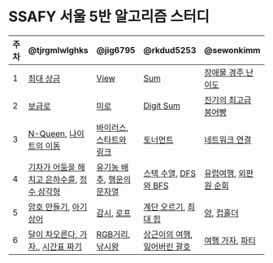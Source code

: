 # SSAFY 서울 5반 알고리즘 스터디

| 주차 | @tjrgmlwlghks                                                                                                                                            | @jig6795                                                                                                                                            | @rkdud5253                                                                                                                                               | @sewonkimm                                                                                                                                                          |
| ---- | -------------------------------------------------------------------------------------------------------------------------------------------------------- | --------------------------------------------------------------------------------------------------------------------------------------------------- | -------------------------------------------------------------------------------------------------------------------------------------------------------- | ------------------------------------------------------------------------------------------------------------------------------------------------------------------- |
| 1    | [최대 상금](https://swexpertacademy.com/main/code/problem/problemDetail.do?contestProbId=AV15Khn6AN0CFAYD&categoryId=AV15Khn6AN0CFAYD&categoryType=CODE) | [View](https://swexpertacademy.com/main/code/problem/problemDetail.do?contestProbId=AV134DPqAA8CFAYh&categoryId=AV134DPqAA8CFAYh&categoryType=CODE) | [Sum](https://swexpertacademy.com/main/code/problem/problemDetail.do?contestProbId=AV13_BWKACUCFAYh&categoryId=AV13_BWKACUCFAYh&categoryType=CODE)       | [장애물 경주 난이도](https://swexpertacademy.com/main/code/problem/problemDetail.do?contestProbId=AWefy5x65PoDFAUh&categoryId=AWefy5x65PoDFAUh&categoryType=CODE)   |
| 2    | [보급로](https://swexpertacademy.com/main/code/problem/problemDetail.do?contestProbId=AV15QRX6APsCFAYD&categoryId=AV15QRX6APsCFAYD&categoryType=CODE&&&) | [미로](https://swexpertacademy.com/main/code/problem/problemDetail.do?contestProbId=AV14vXUqAGMCFAYD&categoryId=AV14vXUqAGMCFAYD&categoryType=CODE) | [Digit Sum](https://swexpertacademy.com/main/code/problem/problemDetail.do?contestProbId=AWHPiSYKAD0DFAUn&categoryId=AWHPiSYKAD0DFAUn&categoryType=CODE) | [진기의 최고급 붕어빵](https://swexpertacademy.com/main/code/problem/problemDetail.do?contestProbId=AV5LsaaqDzYDFAXc&categoryId=AV5LsaaqDzYDFAXc&categoryType=CODE) |
| 3    | [N-Queen](https://www.acmicpc.net/problem/9663), [나이트의 이동](https://www.acmicpc.net/problem/7562)                                                   | [바이러스](https://www.acmicpc.net/problem/2606), [스타트와 링크](https://www.acmicpc.net/problem/14889)                                            | [토너먼트](https://www.acmicpc.net/problem/1057)                                                                                                         | [네트워크 연결](https://www.acmicpc.net/problem/1922)                                                                                                               |
| 4    | [기차가 어둠을 헤치고 은하수를](https://www.acmicpc.net/problem/15787), [정수 삼각형](https://www.acmicpc.net/problem/1932)                              | [유기농 배추](https://www.acmicpc.net/problem/1012), [행운의 문자열](https://www.acmicpc.net/problem/1342)                                          | [스택 수열](https://www.acmicpc.net/problem/1874), [DFS와 BFS](https://www.acmicpc.net/problem/1260)                                                     | [유럽여행](https://www.acmicpc.net/problem/1185), [외판원 순회](https://www.acmicpc.net/problem/2098)                                                               |
| 5    | [암호 만들기](https://www.acmicpc.net/problem/1759), [아기상어](https://www.acmicpc.net/problem/16236)                                                   | [감시](https://www.acmicpc.net/problem/15683), [로프](https://www.acmicpc.net/problem/2217)                                                         | [계단 오르기](https://www.acmicpc.net/problem/2579), [최대 힙](https://www.acmicpc.net/problem/11279)                                                    | [양](https://www.acmicpc.net/problem/3184), [컵홀더](https://www.acmicpc.net/problem/2810)                                                                          |
| 6    | [달이 차오른다, 가자.](https://www.acmicpc.net/problem/1194), [시간표 짜기](https://www.acmicpc.net/problem/14569)                                       | [RGB거리](https://www.acmicpc.net/problem/1149), [낚시왕](https://www.acmicpc.net/problem/17143)                                                    | [상근이의 여행](https://www.acmicpc.net/problem/9372), [잃어버린 괄호](https://www.acmicpc.net/problem/1541)                                             | [여행 가자](https://www.acmicpc.net/problem/1976), [파티](https://www.acmicpc.net/problem/1238)                                                                     |
